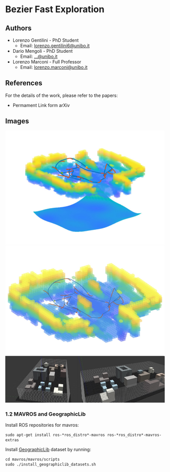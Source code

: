 # Bezier Fast Exploration

## Authors
  * Lorenzo Gentilini - PhD Student
    * Email: lorenzo.gentilini6@unibo.it
  * Dario Mengoli - PhD Student
    * Email: ...@unibo.it
  * Lorenzo Marconi - Full Professor
    * Email: lorenzo.marconi@unibo.it
    
## References
   For the details of the work, please refer to the papers:
   * Permament Link form arXiv
   
   
## Images
   <img src="https://github.com/casy-lab/BezierFastExploration/blob/master/support_files/167s.png" width = 100% height = 50% />
   <img src="https://github.com/casy-lab/BezierFastExploration/blob/master/support_files/Full.png" width = 100% height = 50% />
   <img src="https://github.com/casy-lab/BezierFastExploration/blob/master/support_files/simMap_2.jpg" width = 100% height = 50% />
   
### 1.2 MAVROS and GeographicLib
Install ROS repositories for mavros:
```
sudo apt-get install ros-*ros_distro*-mavros ros-*ros_distro*-mavros-extras
```
Install [GeographicLib](https://geographiclib.sourceforge.io/) dataset by running:
```
cd mavros/mavros/scripts
sudo ./install_geographiclib_datasets.sh
```
